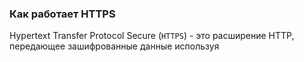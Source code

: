 ### Как работает HTTPS

Hypertext Transfer Protocol Secure (`HTTPS`) - это расширение HTTP, передающее зашифрованные данные используя